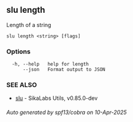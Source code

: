 ## slu length

Length of a string

```
slu length <string> [flags]
```

### Options

```
  -h, --help   help for length
      --json   Format output to JSON
```

### SEE ALSO

* [slu](slu.md)	 - SikaLabs Utils, v0.85.0-dev

###### Auto generated by spf13/cobra on 10-Apr-2025
